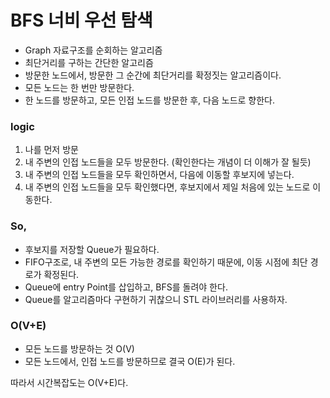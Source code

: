 # BFS 너비 우선 탐색

- Graph 자료구조를 순회하는 알고리즘
- 최단거리를 구하는 간단한 알고리즘
- 방문한 노드에서, 방문한 그 순간에 최단거리를 확정짓는 알고리즘이다.
- 모든 노드는 한 번만 방문한다.
- 한 노드를 방문하고, 모든 인접 노드를 방문한 후, 다음 노드로 향한다.

### logic

1. 나를 먼저 방문
2. 내 주변의 인접 노드들을 모두 방문한다. (확인한다는 개념이 더 이해가 잘 될듯)
3. 내 주변의 인접 노드들을 모두 확인하면서, 다음에 이동할 후보지에 넣는다.
4. 내 주변의 인접 노드들을 모두 확인했다면, 후보지에서 제일 처음에 있는 노드로 이동한다.

### So,

- 후보지를 저장할 Queue가 필요하다.
- FIFO구조로, 내 주변의 모든 가능한 경로를 확인하기 때문에, 이동 시점에 최단 경로가 확정된다.
- Queue에 entry Point를 삽입하고, BFS를 돌려야 한다.
- Queue를 알고리즘마다 구현하기 귀찮으니 STL 라이브러리를 사용하자.

### O(V+E)

- 모든 노드를 방문하는 것 O(V)
- 모든 노드에서, 인접 노드를 방문하므로 결국 O(E)가 된다.

따라서 시간복잡도는 O(V+E)다.
